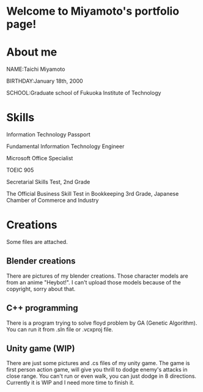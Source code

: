 # Welcome to Miyamoto's portfolio page!

# About me
NAME:Taichi Miyamoto

BIRTHDAY:January 18th, 2000

SCHOOL:Graduate school of Fukuoka Institute of Technology

# Skills
Information Technology Passport

Fundamental Information Technology Engineer

Microsoft Office Specialist

TOEIC 905

Secretarial Skills Test, 2nd Grade

The Official Business Skill Test in Bookkeeping 3rd Grade, Japanese Chamber of Commerce and Industry

# Creations

Some files are attached.

## Blender creations
There are pictures of my blender creations. Those character models are from an anime "Heybot!". I can't upload those models because of the copyright, sorry about that.

## C++ programming
There is a program trying to solve floyd problem by GA (Genetic Algorithm). You can run it from .sln file or .vcxproj file.

## Unity game (WIP)
There are just some pictures and .cs files of my unity game. The game is first person action game, will give you thrill to dodge enemy's attacks in close range. You can't run or even walk, you can just dodge in 8 directions. Currently it is WIP and I need more time to finish it.


